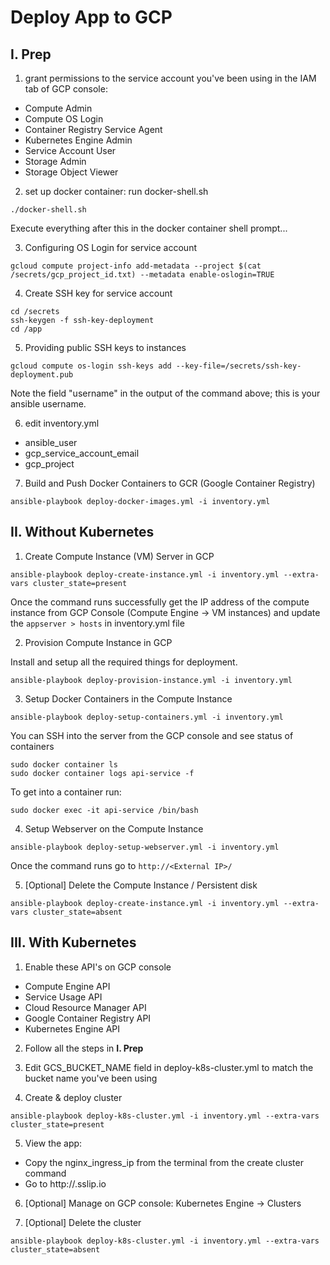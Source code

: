 # Deploy App to GCP

## I. Prep

1. grant permissions to the service account you've been using in the IAM tab of GCP console:

- Compute Admin
- Compute OS Login
- Container Registry Service Agent
- Kubernetes Engine Admin
- Service Account User
- Storage Admin
- Storage Object Viewer

2. set up docker container: run docker-shell.sh

```shell
./docker-shell.sh
```

Execute everything after this in the docker container shell prompt...

3. Configuring OS Login for service account

```shell
gcloud compute project-info add-metadata --project $(cat /secrets/gcp_project_id.txt) --metadata enable-oslogin=TRUE
```

4. Create SSH key for service account

```shell
cd /secrets
ssh-keygen -f ssh-key-deployment
cd /app
```

5. Providing public SSH keys to instances

```shell
gcloud compute os-login ssh-keys add --key-file=/secrets/ssh-key-deployment.pub
```

Note the field "username" in the output of the command above; this is your ansible username.

6. edit inventory.yml

- ansible_user
- gcp_service_account_email
- gcp_project

7. Build and Push Docker Containers to GCR (Google Container Registry)

```shell
ansible-playbook deploy-docker-images.yml -i inventory.yml
```

## II. Without Kubernetes

1. Create Compute Instance (VM) Server in GCP

```shell
ansible-playbook deploy-create-instance.yml -i inventory.yml --extra-vars cluster_state=present
```

Once the command runs successfully get the IP address of the compute instance from GCP Console (Compute Engine -> VM instances) and update the `appserver > hosts` in inventory.yml file

2. Provision Compute Instance in GCP

Install and setup all the required things for deployment.

```shell
ansible-playbook deploy-provision-instance.yml -i inventory.yml
```

3. Setup Docker Containers in the Compute Instance

```shell
ansible-playbook deploy-setup-containers.yml -i inventory.yml
```

You can SSH into the server from the GCP console and see status of containers

```shell
sudo docker container ls
sudo docker container logs api-service -f
```

To get into a container run:

```shell
sudo docker exec -it api-service /bin/bash
```

4. Setup Webserver on the Compute Instance

```shell
ansible-playbook deploy-setup-webserver.yml -i inventory.yml
```

Once the command runs go to `http://<External IP>/`

5. [Optional] Delete the Compute Instance / Persistent disk

```shell
ansible-playbook deploy-create-instance.yml -i inventory.yml --extra-vars cluster_state=absent
```

## III. With Kubernetes

1. Enable these API's on GCP console

- Compute Engine API
- Service Usage API
- Cloud Resource Manager API
- Google Container Registry API
- Kubernetes Engine API

2. Follow all the steps in **I. Prep**

3. Edit GCS_BUCKET_NAME field in deploy-k8s-cluster.yml to match the bucket name you've been using

4. Create & deploy cluster

```shell
ansible-playbook deploy-k8s-cluster.yml -i inventory.yml --extra-vars cluster_state=present
```

5. View the app:

- Copy the nginx_ingress_ip from the terminal from the create cluster command
- Go to http://<YOUR INGRESS IP>.sslip.io

6. [Optional] Manage on GCP console: Kubernetes Engine -> Clusters

7. [Optional] Delete the cluster

```shell
ansible-playbook deploy-k8s-cluster.yml -i inventory.yml --extra-vars cluster_state=absent
```

